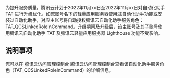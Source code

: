 为提升服务质量，腾讯云计划于2022年11月xx日至2022年11月xx日对自动化助手 TAT 进行升级优化。如您账号名下的轻量应用服务器使用过自动化助手功能或安装过自动化助手，对应主账号将自动授权腾讯云自动化助手服务角色：TAT_QCSLinkedRolelnCommand。升级期间及升级后，该主账号及其子账号使用腾讯云自动化助手 TAT 及腾讯云轻量应用服务器 Lighthouse 功能不受影响。

## 说明事项
您可以在 [腾讯云访问管理控制台](https://console.cloud.tencent.com/cam/role) 腾讯云访问管理控制台查看该自动化助手服务角色（TAT_QCSLinkedRolelnCommand）的详细信息。
